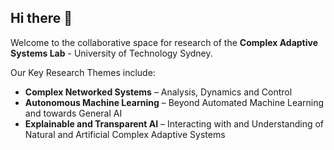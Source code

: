 ## Hi there 👋

Welcome to the collaborative space for research of the **Complex Adaptive Systems Lab** - University of Technology Sydney. 

Our Key Research Themes include:

- **Complex Networked Systems** – Analysis, Dynamics and Control
- **Autonomous Machine Learning** – Beyond Automated Machine Learning and towards General AI
- **Explainable and Transparent AI** – Interacting with and Understanding of Natural and Artificial Complex Adaptive Systems
